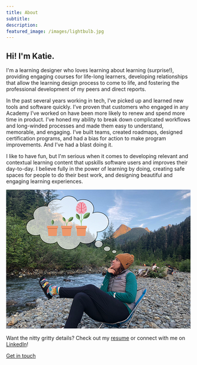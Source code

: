 ```yaml
---
title: About 
subtitle: 
description:
featured_image: /images/lightbulb.jpg
---
```


## Hi! I'm Katie.

I'm a learning designer who loves learning about learning (surprise!), providing engaging courses for life-long learners, developing relationships that allow the learning design process to come to life, and fostering the professional development of my peers and direct reports. 

In the past several years working in tech, I’ve picked up and learned new tools and software quickly. I’ve proven that customers who engaged in any Academy I’ve worked on have been more likely to renew and spend more time in product. I’ve honed my ability to break down complicated workflows and long-winded processes and made them easy to understand, memorable, and engaging. I’ve built teams, created roadmaps, designed certification programs, and had a bias for action to make program improvements. And I’ve had a blast doing it. 

I like to have fun, but I'm serious when it comes to developing relevant and contextual learning content that upskills software users and improves their day-to-day. I believe fully in the power of learning by doing, creating safe spaces for people to do their best work, and designing beautiful and engaging learning experiences.


![This is me](/images/katie-profesh.png)

Want the nitty gritty details? Check out my [resume](https://katieslearnings.com/assets/Katie-Cox-resume.pdf) or connect with me on <a href="https://www.linkedin.com/in/katiecox85/">LinkedIn</a>!

<a href="https://katieslearnings.com/contact" class="button button--large">Get in touch</a>
